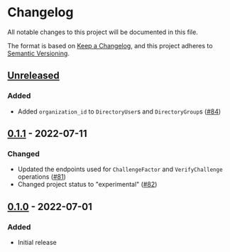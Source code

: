 # Changelog

All notable changes to this project will be documented in this file.

The format is based on [Keep a Changelog](https://keepachangelog.com/en/1.0.0/),
and this project adheres to [Semantic Versioning](https://semver.org/spec/v2.0.0.html).

## [Unreleased]

### Added

- Added `organization_id` to `DirectoryUser`s and `DirectoryGroup`s ([#84](https://github.com/workos/workos-rust/pull/84))

## [0.1.1] - 2022-07-11

### Changed

- Updated the endpoints used for `ChallengeFactor` and `VerifyChallenge` operations ([#81](https://github.com/workos/workos-rust/pull/81))
- Changed project status to "experimental" ([#82](https://github.com/workos/workos-rust/pull/82))

## [0.1.0] - 2022-07-01

### Added

- Initial release

[unreleased]: https://github.com/workos/workos-rust/compare/v0.1.1...HEAD
[0.1.1]: https://github.com/workos/workos-rust/compare/v0.1.0...v0.1.1
[0.1.0]: https://github.com/workos/workos-rust/releases/tag/66a4c78...v0.1.0
